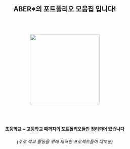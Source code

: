<div align = "center">
  
## ABER*의 포트폴리오 모음집 입니다!

</br></br>

<img src = "https://avatars.githubusercontent.com/u/78880883?v=4" width = "220px">

</br></br>

#### 초등학교 ~ 고등학교 때까지의 포트폴리오들만 정리되어 있습니다

###### (주로 학교 활동을 위해 제작한 프로젝트들이 대부분)

</div>
